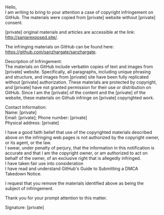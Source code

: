 Hello,  
I am writing to bring to your attention a case of copyright infringement on GitHub. The materials were copied from [private] website without [private] consent.

[private] original materials and articles are accessible at the link: http://sanjarexposed.site/.

The infringing materials on GitHub can be found here: https://github.com/sanzhargate/sanzhargate.

Description of Infringement:  
The materials on GitHub include verbatim copies of text and images from [private] website. Specifically, all paragraphs, including unique phrasing and structure, and images from [private] site have been fully replicated without [private] authorization. These materials are protected by copyright, and [private] have not granted permission for their use or distribution on GitHub. Since I am the [private] of the content and the [private] of the website, these materials on Github infringe on [private] copyrighted work.

Contact Information:  
Name: [private]  
Email: [private]; Phone number: [private]  
Physical address: [private]

I have a good faith belief that use of the copyrighted materials described above on the infringing web pages is not authorized by the copyright owner, or its agent, or the law.  
I swear, under penalty of perjury, that the information in this notification is accurate and that I am the copyright owner, or am authorized to act on behalf of the owner, of an exclusive right that is allegedly infringed.  
I have taken fair use into consideration  
I have read and understand GitHub's Guide to Submitting a DMCA Takedown Notice.  

I request that you remove the materials identified above as being the subject of infringement.

Thank you for your prompt attention to this matter.

Signature: [private]
